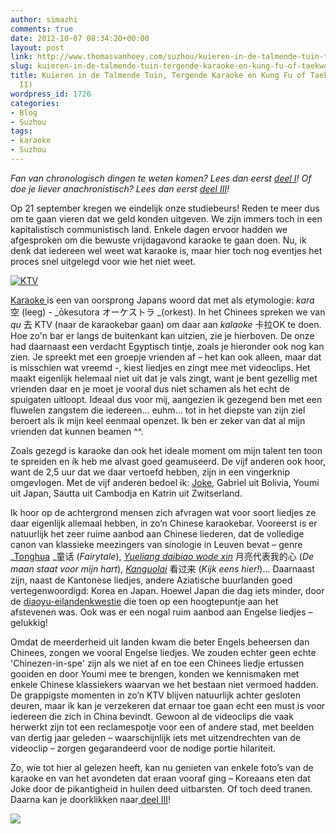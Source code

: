 ```yaml
---
author: simazhi
comments: true
date: 2012-10-07 08:34:20+00:00
layout: post
link: http://www.thomasvanhoey.com/suzhou/kuieren-in-de-talmende-tuin-tergende-karaoke-en-kung-fu-of-taekwondo-deel-ii
slug: kuieren-in-de-talmende-tuin-tergende-karaoke-en-kung-fu-of-taekwondo-deel-ii
title: Kuieren in de Talmende Tuin, Tergende Karaoke en Kung Fu of Taekwondo? (deel
  II)
wordpress_id: 1726
categories:
- Blog
- Suzhou
tags:
- karaoke
- Suzhou
---
```


_Fan van chronologisch dingen te weten komen? Lees dan eerst [deel I](http://www.thomasvanhoey.com/suzhou/kuieren-in-de-talmende-tuin-tergende-karaoke-en-kung-fu-of-taekwondo-deel-i)! Of doe je liever anachronistisch? Lees dan eerst [deel III](http://www.thomasvanhoey.com/suzhou/kuieren-in-de-talmende-tuin-tergende-karaoke-en-kung-fu-of-taekwondo-deel-iii)!_

Op 21 september kregen we eindelijk onze studiebeurs! Reden te meer dus om te gaan vieren dat we geld konden uitgeven. We zijn immers toch in een kapitalistisch communistisch land. Enkele dagen ervoor hadden we afgesproken om die bewuste vrijdagavond karaoke te gaan doen. Nu, ik denk dat iedereen wel weet wat karaoke is, maar hier toch nog eventjes het proces snel uitgelegd voor wie het niet weet.

[![KTV](http://www.thomasvanhoey.com/wp-content/uploads/2012/10/cimg17441.jpg)](http://www.thomasvanhoey.com/wp-content/uploads/2012/10/cimg17441.jpg)



[Karaoke ](http://en.wikipedia.org/wiki/Karaoke)is een van oorsprong Japans woord dat met als etymologie: _kara_ 空 (leeg) - _ōkesutora オーケストラ _(orkest). In het Chinees spreken we van _qu_ 去 KTV (naar de karaokebar gaan) om daar aan _kalaoke_ 卡拉OK te doen. Hoe zo'n bar er langs de buitenkant kan uitzien, zie je hierboven. De onze had daarnaast een verdacht Egyptisch tintje, zoals je hieronder ook nog kan zien. Je spreekt met een groepje vrienden af – het kan ook alleen, maar dat is misschien wat vreemd -, kiest liedjes en zingt mee met videoclips. Het maakt eigenlijk helemaal niet uit dat je vals zingt, want je bent gezellig met vrienden daar en je moet je vooral dus niet schamen als het echt de spuigaten uitloopt. Ideaal dus voor mij, aangezien ik gezegend ben met een fluwelen zangstem die iedereen… euhm… tot in het diepste van zijn ziel beroert als ik mijn keel eenmaal openzet. Ik ben er zeker van dat al mijn vrienden dat kunnen beamen ^^.

Zoals gezegd is karaoke dan ook het ideale moment om mijn talent ten toon te spreiden en ík heb me alvast goed geamuseerd. De vijf anderen ook hoor, want de 2,5 uur dat we daar vertoefd hebben, zijn in een vingerknip omgevlogen. Met de vijf anderen bedoel ik: [Joke](http://jokevdborre.waarbenjij.nu/reisverslag/4382243/zwoele-dagen-en-hemelse-gezangen), Gabriel uit Bolivia, Youmi uit Japan, Sautta uit Cambodja en Katrin uit Zwitserland.

Ik hoor op de achtergrond mensen zich afvragen wat voor soort liedjes ze daar eigenlijk allemaal hebben, in zo’n Chinese karaokebar. Vooreerst is er natuurlijk het zeer ruime aanbod aan Chinese liederen, dat de volledige canon van klassieke meezingers van sinologie in Leuven bevat – genre _[Tonghua](http://www.youtube.com/watch?v=a9Jz0liV3Ss) _童话 (_Fairytale_), [_Yueliang daibiao wode xin_](http://www.youtube.com/watch?v=bv_cEeDlop0) 月亮代表我的心 (_De maan staat voor mijn hart_), [_Kanguolai_](http://www.youtube.com/watch?v=6aosRlnxg9I&feature=fvst) 看过来 (_Kijk eens hier!_)… Daarnaast zijn, naast de Kantonese liedjes, andere Aziatische buurlanden goed vertegenwoordigd: Korea en Japan. Hoewel Japan die dag iets minder, door de [diaoyu-eilandenkwestie](http://en.wikipedia.org/wiki/Senkaku_Islands) die toen op een hoogtepuntje aan het afstevenen was. Ook was er een nogal ruim aanbod aan Engelse liedjes – gelukkig!

Omdat de meerderheid uit landen kwam die beter Engels beheersen dan Chinees, zongen we vooral Engelse liedjes. We zouden echter geen echte 'Chinezen-in-spe' zijn als we niet af en toe een Chinees liedje ertussen gooiden en door Youmi mee te brengen, konden we kennismaken met enkele Chinese klassiekers waarvan we het bestaan niet vermoed hadden. De grappigste momenten in zo’n KTV blijven natuurlijk achter gesloten deuren, maar ik kan je verzekeren dat ernaar toe gaan echt een must is voor iedereen die zich in China bevindt. Gewoon al de videoclips die vaak herwerkt zijn tot een reclamespotje voor een of andere stad, met beelden van dertig jaar geleden – waarschijnlijk iets met uitzendrechten van de videoclip – zorgen gegarandeerd voor de nodige portie hilariteit.

Zo, wie tot hier al gelezen heeft, kan nu genieten van enkele foto’s van de karaoke en van het avondeten dat eraan vooraf ging – Koreaans eten dat Joke door de pikantigheid in huilen deed uitbarsten. Of toch deed tranen. Daarna kan je doorklikken naar[ deel III](http://www.thomasvanhoey.com/suzhou/kuieren-in-de-talmende-tuin-tergende-karaoke-en-kung-fu-of-taekwondo-deel-iii)!



![](http://www.thomasvanhoey.com/nextgen-attach_to_post/preview/id--1829)


